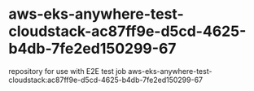 # aws-eks-anywhere-test-cloudstack-ac87ff9e-d5cd-4625-b4db-7fe2ed150299-67
repository for use with E2E test job aws-eks-anywhere-test-cloudstack:ac87ff9e-d5cd-4625-b4db-7fe2ed150299-67
